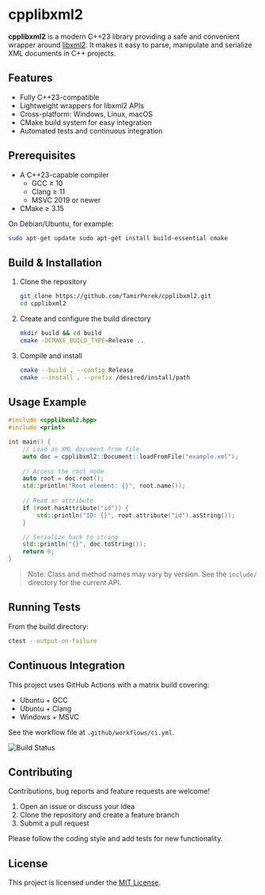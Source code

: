 # cpplibxml2

**cpplibxml2** is a modern C++23 library providing a safe and convenient wrapper around [libxml2](http://xmlsoft.org/).
It makes it easy to parse, manipulate and serialize XML documents in C++ projects.

## Features

- Fully C++23-compatible
- Lightweight wrappers for libxml2 APIs
- Cross-platform: Windows, Linux, macOS
- CMake build system for easy integration
- Automated tests and continuous integration

## Prerequisites

- A C++23-capable compiler
    - GCC ≥ 10
    - Clang ≥ 11
    - MSVC 2019 or newer
- CMake ≥ 3.15

On Debian/Ubuntu, for example:

```bash 
sudo apt-get update sudo apt-get install build-essential cmake
```

## Build & Installation

1. Clone the repository
   ```bash
   git clone https://github.com/TamirPerek/cpplibxml2.git
   cd cpplibxml2
   ```
2. Create and configure the build directory
   ```bash
   mkdir build && cd build
   cmake -DCMAKE_BUILD_TYPE=Release ..
   ```
3. Compile and install
   ```bash
   cmake --build . --config Release
   cmake --install . --prefix /desired/install/path
   ```

## Usage Example

```cpp 
#include <cpplibxml2.hpp> 
#include <print>

int main() { 
    // Load an XML document from file 
    auto doc = cpplibxml2::Document::loadFromFile("example.xml");
    
    // Access the root node
    auto root = doc.root();
    std::println("Root element: {}", root.name());
    
    // Read an attribute
    if (root.hasAttribute("id")) {
        std::println("ID: {}", root.attribute("id").asString());
    }

    // Serialize back to string
    std::println("{}", doc.toString());
    return 0;
}
```

> Note: Class and method names may vary by version. See the `include/` directory for the current API.

## Running Tests

From the build directory:

```bash 
ctest --output-on-failure
```

## Continuous Integration

This project uses GitHub Actions with a matrix build covering:

- Ubuntu + GCC
- Ubuntu + Clang
- Windows + MSVC

See the workflow file at `.github/workflows/ci.yml`.

![Build Status](https://github.com/YOUR_USERNAME/cpplibxml2/actions/workflows/ci.yml/badge.svg)

## Contributing

Contributions, bug reports and feature requests are welcome!

1. Open an issue or discuss your idea
2. Clone the repository and create a feature branch
3. Submit a pull request

Please follow the coding style and add tests for new functionality.

## License

This project is licensed under the [MIT License](LICENSE).
